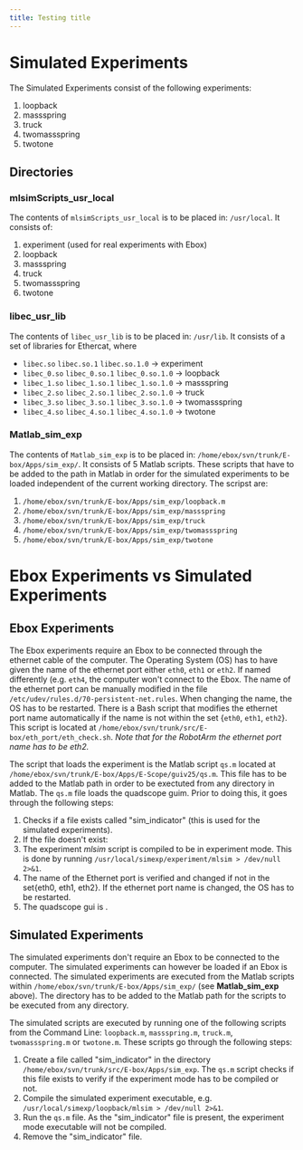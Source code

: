 ```yaml
---
title: Testing title
---
```


# Simulated Experiments

The Simulated Experiments consist of the following experiments:

1. loopback
2. massspring
3. truck
4. twomassspring
5. twotone

## Directories

### mlsimScripts_usr_local
The contents of `mlsimScripts_usr_local` is to be placed in: `/usr/local`.
It consists of:

1. experiment (used for real experiments with Ebox)
2. loopback
3. massspring
4. truck
5. twomassspring
6. twotone


### libec_usr_lib
The contents of `libec_usr_lib` is to be placed in: `/usr/lib`. It consists of a set of libraries for Ethercat, where

* `libec.so`   `libec.so.1`      `libec.so.1.0`    -> experiment
* `libec_0.so`  `libec_0.so.1`    `libec_0.so.1.0`  -> loopback
* `libec_1.so`  `libec_1.so.1`    `libec_1.so.1.0`  -> massspring
* `libec_2.so`  `libec_2.so.1`    `libec_2.so.1.0`  -> truck
* `libec_3.so`  `libec_3.so.1`    `libec_3.so.1.0`  -> twomassspring
* `libec_4.so`  `libec_4.so.1`    `libec_4.so.1.0`  -> twotone

### Matlab_sim_exp
The contents of `Matlab_sim_exp` is to be placed in: `/home/ebox/svn/trunk/E-box/Apps/sim_exp/`. It consists of 5 Matlab scripts. These scripts that have to be added to the path in Matlab in order for the simulated experiments to be loaded independent of the current working directory. The scripst are:

1. `/home/ebox/svn/trunk/E-box/Apps/sim_exp/loopback.m`
2. `/home/ebox/svn/trunk/E-box/Apps/sim_exp/massspring`
4. `/home/ebox/svn/trunk/E-box/Apps/sim_exp/truck`
5. `/home/ebox/svn/trunk/E-box/Apps/sim_exp/twomassspring`
6. `/home/ebox/svn/trunk/E-box/Apps/sim_exp/twotone`


# Ebox Experiments vs Simulated Experiments

## Ebox Experiments
The Ebox experiments require an Ebox to be connected through the ethernet cable of the computer. The Operating System (OS) has to have given the name of the ethernet port either `eth0`, `eth1` or `eth2`. If named differently (e.g. `eth4`, the computer won't connect to the Ebox. The name of the ethernet port can be manually modified in the file `/etc/udev/rules.d/70-persistent-net.rules`. When changing the name, the OS has to be restarted. There is a Bash script that modifies the ethernet port name automatically if the name is not within the set {`eth0`, `eth1`, `eth2`}. This script is located at `/home/ebox/svn/trunk/src/E-box/eth_port/eth_check.sh`. *Note that for the RobotArm the ethernet port name has to be eth2.*

The script that loads the experiment is the Matlab script `qs.m` located at `/home/ebox/svn/trunk/E-box/Apps/E-Scope/guiv25/qs.m`. This file has to be added to the Matlab path in order to be exectuted from any directory in Matlab. The `qs.m` file loads the quadscope guim. Prior to doing this, it goes through the following steps:

1. Checks if a file exists called "sim_indicator" (this is used for the simulated experiments).
2. If the file doesn't exist:
  1. The experiment *mlsim* script is compiled to be in experiment mode. This is done by running `/usr/local/simexp/experiment/mlsim > /dev/null 2>&1`.
  2. The name of the Ethernet port is verified and changed if not in the set{eth0, eth1, eth2}. If the ethernet port name is changed, the OS has to be restarted.
  3. The quadscope gui is .
  
## Simulated Experiments
The simulated experiments don't require an Ebox to be connected to the computer. The simulated experiments can however be loaded if an Ebox is connected. The simulated experiments are executed from the Matlab scripts within `/home/ebox/svn/trunk/E-box/Apps/sim_exp/` (see **Matlab_sim_exp** above). The directory has to be added to the Matlab path for the scripts to be executed from any directory.

The simulated scripts are executed by running one of the following scripts from the Command Line: `loopback.m`, `massspring.m`, `truck.m`, `twomassspring.m` or `twotone.m`. These scripts go through the following steps:

1. Create a file called "sim_indicator" in the directory `/home/ebox/svn/trunk/src/E-box/Apps/sim_exp`. The `qs.m` script checks if this file exists to verify if the experiment mode has to be compiled or not.
2. Compile the simulated experiment executable, e.g. `/usr/local/simexp/loopback/mlsim > /dev/null 2>&1`.
3. Run the `qs.m` file. As the "sim_indicator" file is present, the experiment mode executable will not be compiled.
4. Remove the "sim_indicator" file.



